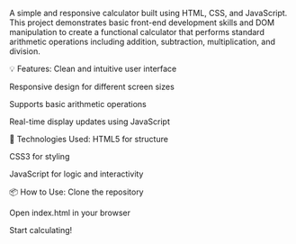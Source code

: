 A simple and responsive calculator built using HTML, CSS, and JavaScript. This project demonstrates basic front-end development skills and DOM manipulation to create a functional calculator that performs standard arithmetic operations including addition, subtraction, multiplication, and division.

💡 Features:
Clean and intuitive user interface

Responsive design for different screen sizes

Supports basic arithmetic operations

Real-time display updates using JavaScript

🚀 Technologies Used:
HTML5 for structure

CSS3 for styling

JavaScript for logic and interactivity

📦 How to Use:
Clone the repository

Open index.html in your browser

Start calculating!
